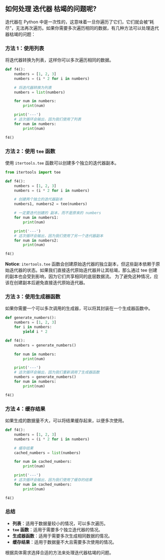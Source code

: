## 如何处理 迭代器 枯竭的问题呢?

迭代器在 Python 中是一次性的，这意味着一旦你遍历了它们，它们就会被“耗尽”，无法再次遍历。如果你需要多次遍历相同的数据，有几种方法可以处理迭代器枯竭的问题：

### 方法 1：使用列表

将迭代器转换为列表，这样你可以多次遍历相同的数据。

```python
def f4():
    numbers = [1, 2, 3]
    numbers = (i * 2 for i in numbers)

    # 将迭代器转换为列表
    numbers = list(numbers)

    for num in numbers:
        print(num)

    print('---')
    # 这次循环会输出，因为我们使用了列表
    for num in numbers:
        print(num)

f4()
```

### 方法 2：使用 `tee` 函数

使用 `itertools.tee` 函数可以创建多个独立的迭代器副本。

```python
from itertools import tee

def f4():
    numbers = [1, 2, 3]
    numbers = (i * 2 for i in numbers)

    # 创建两个独立的迭代器副本
    numbers1, numbers2 = tee(numbers)

    # 一定要迭代创建的 副本，而不是原来的 numbers
    for num in numbers1:
        print(num)

    print('---')
    # 这次循环会输出，因为我们使用了另一个迭代器副本
    for num in numbers2:
        print(num)

f4()
```
**Notice**: `itertools.tee` 函数会创建原始迭代器的独立副本，但这些副本依赖于原始迭代器的状态。如果我们直接迭代原始迭代器并让其枯竭，那么通过 tee 创建的副本也会受到影响，因为它们共享相同的底层数据流。 为了避免这种情况，应该在创建副本后避免直接迭代原始迭代器。

### 方法 3：使用生成器函数

如果你需要一个可以多次调用的生成器，可以将其封装在一个生成器函数中。

```python
def generate_numbers():
    numbers = [1, 2, 3]
    for i in numbers:
        yield i * 2

def f4():
    numbers = generate_numbers()

    for num in numbers:
        print(num)

    print('---')
    # 这次循环会输出，因为我们重新调用了生成器函数
    numbers = generate_numbers()
    for num in numbers:
        print(num)

f4()
```

### 方法 4：缓存结果

如果生成的数据量不大，可以将结果缓存起来，以便多次使用。

```python
def f4():
    numbers = [1, 2, 3]
    numbers = (i * 2 for i in numbers)

    # 缓存结果
    cached_numbers = list(numbers)

    for num in cached_numbers:
        print(num)

    print('---')
    # 这次循环会输出，因为我们使用了缓存的结果
    for num in cached_numbers:
        print(num)

f4()
```

### 总结

- **列表**：适用于数据量较小的情况，可以多次遍历。
- **`tee` 函数**：适用于需要多个独立迭代器的情况。
- **生成器函数**：适用于需要多次生成相同数据的情况。
- **缓存结果**：适用于数据量不大且需要多次使用的情况。

根据具体需求选择合适的方法来处理迭代器枯竭的问题。